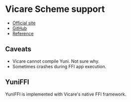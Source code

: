 Vicare Scheme support
=====================

* [Official site](http://marcomaggi.github.io/vicare.html)
* [GitHub](https://github.com/marcomaggi/vicare)
* [Reference](http://marcomaggi.github.io/docs/vicare-libs.html/)

Caveats
-------

* Vicare cannot compile Yuni. Not sure why.
* Sometimes crashes during FFI app execution.

YuniFFI
-------

YuniFFI is implemented with Vicare's native FFI framework.
